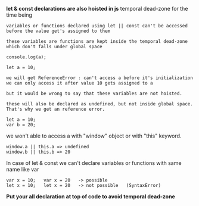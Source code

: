 **let & const declarations are also hoisted in js**
temporal dead-zone for the time being

    variables or functions declared using let || const can't be accessed before the value get's assigned to them
    
    these variables are functions are kept inside the temporal dead-zone which don't falls under global space
    
    console.log(a);
    
    let a = 10;
    
    we will get ReferenceError : can't access a before it's initialization 
    we can only access it after value 10 gets assigned to a
    
    but it would be wrong to say that these variables are not hoisted.
    
    these will also be declared as undefined, but not inside global space. That's why we get an reference error. 
    
    let a = 10;
    var b = 20;
    
we won't able to access a with "window" object or with "this" keyword.
  
    window.a || this.a => undefined
    window.b || this.b => 20
    
    
In case of let & const we can't declare variables or functions with same name like var
    
    var x = 10;   var x = 20   -> possible
    let x = 10;   let x = 20   -> not possible   (SyntaxError)
    
**Put your all declaration at top of code to avoid temporal dead-zone**
